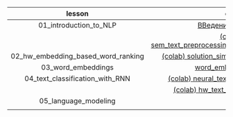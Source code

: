 |lesson|doc|
|:---:|:---:|
|01_introduction_to_NLP|[ВВедение в NLP.pdf](https://github.com/rufous86/studies/blob/main/DLS_NLP/01_introduction_to_NLP/%D0%92%D0%B2%D0%B5%D0%B4%D0%B5%D0%BD%D0%B8%D0%B5%20%D0%B2%20NLP.pdf)|
||[(colab) sem_text_preprocessing_and_classification.ipynb](https://colab.research.google.com/github/rufous86/studies/blob/main/DLS_NLP/01_introduction_to_NLP/sem_text_preprocessing_and_classification.ipynb)|
|02_hw_embedding_based_word_ranking|[(colab) solution_simple_embeddings.ipynb](https://colab.research.google.com/github/rufous86/studies/blob/main/DLS_NLP/02_hw_embedding_based_word_ranking/solution_simple_embeddings.ipynb)|
|03_word_embeddings|[word_embeddings.pdf](https://github.com/rufous86/studies/blob/main/DLS_NLP/word_embeddings/word_embeddings.pdf)|
|04_text_classification_with_RNN|[(colab) neural_text_classification.ipynb](https://colab.research.google.com/github/rufous86/studies/blob/main/DLS_NLP/04_text_classification_with_RNN/neural_text_classification.ipynb)|
||[(colab) hw_text_classification.ipynb](https://colab.research.google.com/github/rufous86/studies/blob/main/DLS_NLP/04_text_classification_with_RNN/hw_text_classification.ipynb)|
|05_language_modeling||
|||
